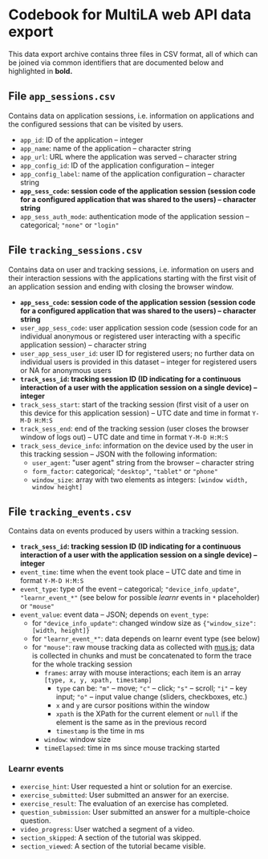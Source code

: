 # Codebook for MultiLA web API data export

This data export archive contains three files in CSV format, all of which can be joined via common identifiers that
are documented below and highlighted in **bold.**

## File `app_sessions.csv`

Contains data on application sessions, i.e. information on applications and the configured sessions that can be
visited by users.

- `app_id`: ID of the application – integer
- `app_name`: name of the application – character string
- `app_url`: URL where the application was served – character string
- `app_config_id`: ID of the application configuration – integer
- `app_config_label`: name of the application configuration – character string
- **`app_sess_code`: session code of the application session (session code for a configured application that was shared
                     to the users) – character string**
- `app_sess_auth_mode`: authentication mode of the application session – categorical; `"none"` or `"login"`

## File `tracking_sessions.csv`

Contains data on user and tracking sessions, i.e. information on users and their interaction sessions with the
applications starting with the first visit of an application session and ending with closing the browser window.

- **`app_sess_code`: session code of the application session (session code for a configured application that was shared
                     to the users) – character string**
- `user_app_sess_code`: user application session code (session code for an individual anonymous or registered user
                        interacting with a specific application session) – character string
- `user_app_sess_user_id`: user ID for registered users; no further data on individual users is provided in this 
                           dataset – integer for registered users or NA for anonymous users
- **`track_sess_id`: tracking session ID (ID indicating for a continuous interaction of a user with the application
                     session on a single device) – integer**
- `track_sess_start`: start of the tracking session (first visit of a user on this device for this application session)
                      – UTC date and time in format `Y-M-D H:M:S`
- `track_sess_end`: end of the tracking session (user closes the browser window of logs out) – UTC date and time in
                    format `Y-M-D H:M:S`
- `track_sess_device_info`: information on the device used by the user in this tracking session – JSON with the
                            following information:
  - `user_agent`: "user agent" string from the browser – character string
  - `form_factor`: categorical; `"desktop"`, `"tablet"` or `"phone"`
  - `window_size`: array with two elements as integers: `[window width, window height]`

## File `tracking_events.csv`

Contains data on events produced by users within a tracking session.

- **`track_sess_id`: tracking session ID (ID indicating for a continuous interaction of a user with the application
                     session on a single device) – integer**
- `event_time`: time when the event took place – UTC date and time in format `Y-M-D H:M:S`
- `event_type`: type of the event – categorical; `"device_info_update"`, `"learnr_event_*"` (see below for possible
                *learnr* events in `*` placeholder) or `"mouse"`
- `event_value`: event data – JSON; depends on `event_type`:
  - for `"device_info_update"`: changed window size as `{"window_size": [width, height]}`
  - for `"learnr_event_*"`: data depends on learnr event type (see below)
  - for `"mouse"`: raw mouse tracking data as collected with [mus.js](https://github.com/ineventapp/musjs); data is
    collected in chunks and must be concatenated to form the trace for the whole tracking session
    - `frames`: array with mouse interactions; each item is an array `[type, x, y, xpath, timestamp]`
      - `type` can be: `"m"` – move; `"c"` – click; `"s"` – scroll; `"i"` – key input; `"o"` – input value change
        (sliders, checkboxes, etc.)
      - `x` and `y` are cursor positions within the window
      - `xpath` is the XPath for the current element or `null` if the element is the same as in the previous record
      - `timestamp` is the time in ms
    - `window`: window size
    - `timeElapsed`: time in ms since mouse tracking started

### Learnr events

- `exercise_hint`: User requested a hint or solution for an exercise.
- `exercise_submitted`: User submitted an answer for an exercise.
- `exercise_result`: The evaluation of an exercise has completed.
- `question_submission`: User submitted an answer for a multiple-choice question.
- `video_progress`: User watched a segment of a video.
- `section_skipped`: A section of the tutorial was skipped.
- `section_viewed`: A section of the tutorial became visible.
